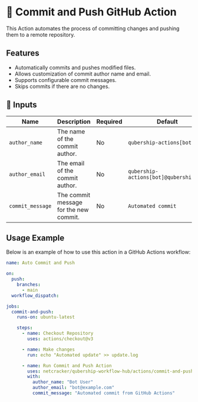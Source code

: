 # 🚀 Commit and Push GitHub Action

This Action automates the process of committing changes and pushing them to a remote repository.

## Features

- Automatically commits and pushes modified files.
- Allows customization of commit author name and email.
- Supports configurable commit messages.
- Skips commits if there are no changes.

## 📌 Inputs

| Name             | Description                            | Required | Default                               |
| ---------------- | -------------------------------------- | -------- | ------------------------------------- |
| `author_name`    | The name of the commit author.         | No       | `qubership-actions[bot]`               |
| `author_email`   | The email of the commit author.        | No       | `qubership-actions[bot]@qubership.com` |
| `commit_message` | The commit message for the new commit. | No       | `Automated commit`                    |

## Usage Example

Below is an example of how to use this action in a GitHub Actions workflow:

```yaml
name: Auto Commit and Push

on:
  push:
    branches:
      - main
  workflow_dispatch:

jobs:
  commit-and-push:
    runs-on: ubuntu-latest

    steps:
      - name: Checkout Repository
        uses: actions/checkout@v3

      - name: Make changes
        run: echo "Automated update" >> update.log

      - name: Run Commit and Push Action
        uses: netcracker/qubership-workflow-hub/actions/commit-and-push@v1.0.1
        with:
          author_name: "Bot User"
          author_email: "bot@example.com"
          commit_message: "Automated commit from GitHub Actions"
